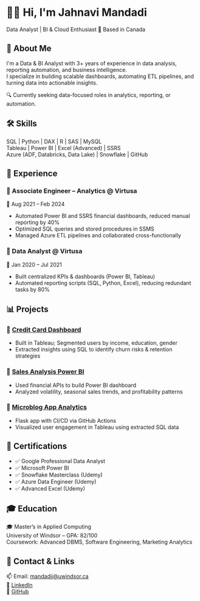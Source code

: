 
# 👩‍💻 Hi, I'm Jahnavi Mandadi

Data Analyst | BI & Cloud Enthusiast 📍 Based in Canada 

## 🚀 About Me
I'm a Data & BI Analyst with 3+ years of experience in data analysis, reporting automation, and business intelligence.  
I specialize in building scalable dashboards, automating ETL pipelines, and turning data into actionable insights.

🔍 Currently seeking data-focused roles in analytics, reporting, or automation.


## 🛠 Skills
SQL | Python | DAX | R | SAS | MySQL  
Tableau | Power BI | Excel (Advanced) | SSRS  
Azure (ADF, Databricks, Data Lake) | Snowflake | GitHub 
## 💼 Experience 
### 💼 Associate Engineer – Analytics @ Virtusa  
📆 Aug 2021 – Feb 2024  
- Automated Power BI and SSRS financial dashboards, reduced manual reporting by 40%  
- Optimized SQL queries and stored procedures in SSMS  
- Managed Azure ETL pipelines and collaborated cross-functionally  

### 💼 Data Analyst @ Virtusa  
📆 Jan 2020 – Jul 2021  
- Built centralized KPIs & dashboards (Power BI, Tableau)  
- Automated reporting scripts (SQL, Python, Excel), reducing redundant tasks by 80%  

## 📊 Projects
### 📌 [Credit Card Dashboard](#)  
- Built in Tableau; Segmented users by income, education, gender  
- Extracted insights using SQL to identify churn risks & retention strategies

### 📌 [Sales Analysis Power BI](#)  
- Used financial APIs to build Power BI dashboard  
- Analyzed volatility, seasonal sales trends, and profitability patterns

### 📌 [Microblog App Analytics](#)  
- Flask app with CI/CD via GitHub Actions  
- Visualized user engagement in Tableau using extracted SQL data


## 📜 Certifications
- ✅ Google Professional Data Analyst  
- ✅ Microsoft Power BI  
- ✅ Snowflake Masterclass (Udemy)  
- ✅ Azure Data Engineer (Udemy)  
- ✅ Advanced Excel (Udemy)  

## 🎓 Education
🎓 Master’s in Applied Computing  
University of Windsor – GPA: 82/100  
Coursework: Advanced DBMS, Software Engineering, Marketing Analytics  

## 🔗 Contact & Links
📫 Email: [mandadij@uwindsor.ca](mailto:mandadij@uwindsor.ca)  
🔗 [LinkedIn](https://www.linkedin.com/in/jahnavi-mandadi-b25092219/)  
🔗 [GitHub](https://github.com/JahnaviMandadi25)  
